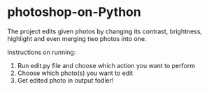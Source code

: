 # photoshop-on-Python

The project edits given photos by changing its contrast, brightness, highlight and even merging two photos into one.

  Instructions on running:
1) Run edit.py file and choose which action you want to perform
2) Choose which photo(s) you want to edit
3) Get edited photo in output fodler!
